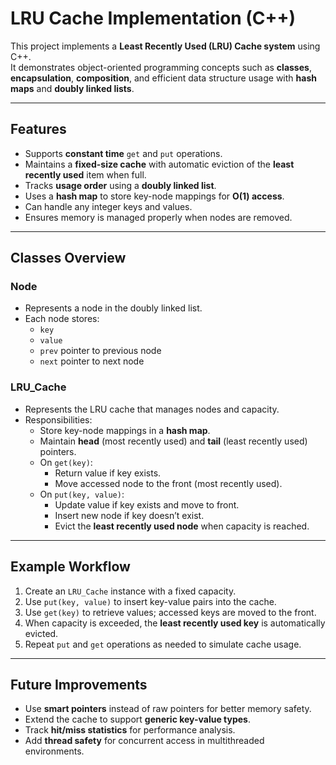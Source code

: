 # LRU Cache Implementation (C++)

This project implements a **Least Recently Used (LRU) Cache system** using C++.  
It demonstrates object-oriented programming concepts such as **classes**, **encapsulation**, **composition**, and efficient data structure usage with **hash maps** and **doubly linked lists**.  

---

## Features

- Supports **constant time** `get` and `put` operations.  
- Maintains a **fixed-size cache** with automatic eviction of the **least recently used** item when full.  
- Tracks **usage order** using a **doubly linked list**.  
- Uses a **hash map** to store key-node mappings for **O(1) access**.  
- Can handle any integer keys and values.  
- Ensures memory is managed properly when nodes are removed.  

---

## Classes Overview

### **Node**
- Represents a node in the doubly linked list.  
- Each node stores:
  - `key`  
  - `value`  
  - `prev` pointer to previous node  
  - `next` pointer to next node  

### **LRU_Cache**
- Represents the LRU cache that manages nodes and capacity.  
- Responsibilities:
  - Store key-node mappings in a **hash map**.  
  - Maintain **head** (most recently used) and **tail** (least recently used) pointers.  
  - On `get(key)`:
    - Return value if key exists.  
    - Move accessed node to the front (most recently used).  
  - On `put(key, value)`:
    - Update value if key exists and move to front.  
    - Insert new node if key doesn’t exist.  
    - Evict the **least recently used node** when capacity is reached.  

---

## Example Workflow

1. Create an `LRU_Cache` instance with a fixed capacity.  
2. Use `put(key, value)` to insert key-value pairs into the cache.  
3. Use `get(key)` to retrieve values; accessed keys are moved to the front.  
4. When capacity is exceeded, the **least recently used key** is automatically evicted.  
5. Repeat `put` and `get` operations as needed to simulate cache usage.  

---

## Future Improvements

- Use **smart pointers** instead of raw pointers for better memory safety.  
- Extend the cache to support **generic key-value types**.  
- Track **hit/miss statistics** for performance analysis.  
- Add **thread safety** for concurrent access in multithreaded environments.  
